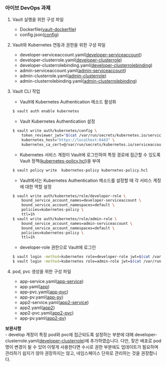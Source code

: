 ### 아이브 DevOps 과제

1. Vault 실행을 위한 구성 파일
    - Dockerfile([vault-dockerfile](https://github.com/actict/aiv_test/blob/main/Dockerfile))
    - config.json([config](https://github.com/actict/aiv_test/blob/main/config.json))

2. Vault와 Kubernetes 연동과 권한을 위한 구성 파일
    - developer-serviceaccount.yaml([developer-serviceaccount](https://github.com/actict/aiv_test/blob/main/developer-serviceaccount.yaml))
    - developer-clusterrole.yaml([developer-clusterrole](https://github.com/actict/aiv_test/blob/main/developer-clusterrole.yaml))
    - developer-clusterrolebinding.yaml([developer-clusterrolebinding](https://github.com/actict/aiv_test/blob/main/developer-clusterrolebinding.yaml))
    - admin-serviceaccount.yaml([admin-serviceaccount](https://github.com/actict/aiv_test/blob/main/admin-serviceaccount.yaml))
    - admin-clusterrole.yaml([admin-clusterrole](https://github.com/actict/aiv_test/blob/main/admin-clusterrole.yaml))
    - admin-clusterrolebinding.yaml([admin-clusterrolebinding](https://github.com/actict/aiv_test/blob/main/admin-clusterrolebinding.yaml))

3. Vault CLI 작업
    - Vault에 Kubernetes Authentication 메소드 활성화
    ```sh
    $ vault auth enable kubernetes
    ```
    - Vault Kubernetes Authentication 설정
    ```sh
    $ vault write auth/kubernetes/config \
        token_reviewer_jwt="$(cat /var/run/secrets/kubernetes.io/serviceaccount/token)" \
        kubernetes_host="https://localhost:6443" \
        kubernetes_ca_cert=@/var/run/secrets/kubernetes.io/serviceaccount/ca.crt
    ```
    - Kubernetes 서비스 계정이 Vault에 로그인하여 특정 경로에 접근할 수 있도록 Vault 정책([kubernetes-policy.hcl](https://github.com/spring-petclinic/spring-petclinic-data-jdbc))을 부여
    ```sh
    $ vault policy write  kubernetes-policy kubernetes-policy.hcl
    ```
    - Vault에서는 Kubernetes Authentication 메소드를 설정할 때 각 서비스 계정에 대한 역할 설정
    ```sh
    $ vault write auth/kubernetes/role/developer-role \
        bound_service_account_names=developer-serviceaccount \
        bound_service_account_namespaces=default \
        policies=kubernetes-policy \
        ttl=1h
    $ vault write auth/kubernetes/role/admin-role \
        bound_service_account_names=admin-serviceaccount \
        bound_service_account_namespaces=default \
        policies=kubernetes-policy \
        ttl=1h
    ```
    - developer-role 권한으로 Vault에 로그인
    ```sh
    $ vault login -method=kubernetes role=developer-role jwt=$(cat /var/run/secrets/kubernetes.io/serviceaccount/token)
    $ vault login -method=kubernetes role=admin-role jwt=$(cat /var/run/secrets/kubernetes.io/serviceaccount/token)
    ```
4. pod, pvc 생성을 위한 구성 파일
    - app-service.yaml([app-service](https://github.com/actict/aiv_test/blob/main/app-service.yaml))
    - app.yaml([app](https://github.com/actict/aiv_test/blob/main/app.yaml))
    - app-pvc.yaml([app-pvc](https://github.com/actict/aiv_test/blob/main/app-pvc.yaml))
    - app-pv.yaml([app-pv](https://github.com/actict/aiv_test/blob/main/app-pv.yaml))
    - app2-service.yaml([app2-service](https://github.com/actict/aiv_test/blob/main/app2-service.yaml))
    - app2.yaml([app2](https://github.com/actict/aiv_test/blob/main/app2.yaml))
    - app2-pvc.yaml([app2-pvc](https://github.com/actict/aiv_test/blob/main/app2-pvc.yaml))
    - app-pv.yaml([app2-pv](https://github.com/actict/aiv_test/blob/main/app2-pv.yaml))

**보완사항** </br>
    - develop 계정이 특정 pod와 pvc에 접근되도록 설정하는 부분에 대해 developer-clusterrole.yaml([developer-clusterrole](https://github.com/actict/aiv_test/blob/main/developer-clusterrole.yaml))에 추가하였습니다.
      다만, 잦은 배포로 pod명이 변경이 될 수 있어 이렇게 사용한다면 수시로 권한 부분에도 업데이트가 필요하며 관리하기 쉽지가 않아 권장하지는 않고, 네임스페이스 단위로 관리하는 것을 권장합니다.
